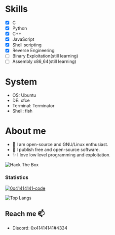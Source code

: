 # Skills
- [x] C
- [x] Python
- [x] C++
- [x] JavaScript
- [x] Shell scripting
- [x] Reverse Engineering
- [ ] Binary Exploitation(still learning)
- [ ] Assembly x86_64(still learning)
# System
* OS: Ubuntu
* DE: xfce
* Terminal: Terminator
* Shell: fish

# About me 
- 🐧 I am open-source and GNU/Linux enthusiast.
- 🙈 I publish free and open-source software.
- ✨ I love low level programming and exploitation.
<img src="http://www.hackthebox.eu/badge/image/415826" alt="Hack The Box"> 


### Statistics
[![0x41414141-code](https://github-readme-stats.vercel.app/api?username=0x41414141-code&show_icons=true&theme=dark&include_all_commits=true&count_private=true)](https://github.com/0x41414141-code/github-readme-stats)

![Top Langs](https://github-readme-stats.vercel.app/api/top-langs/?username=0x41414141-code&layout=compact)
 
## Reach me 📫
 - Discord: 0x41414141#4334
